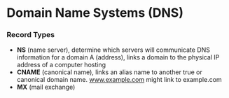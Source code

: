 # Domain Name Systems (DNS)





### Record Types

- **NS** (name server), determine which servers will communicate DNS information for a domain
  A (address), links a domain to the physical IP address of a computer hosting
- **CNAME** (canonical name), links an alias name to another true or canonical domain name. www.example.com might link to example.com
- **MX** (mail exchange)



